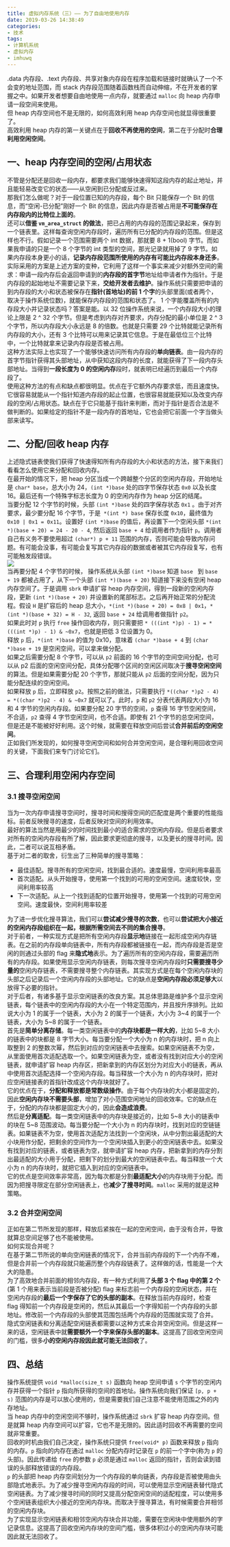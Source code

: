 ```yaml
---
title: 虚拟内存系统（三）—— 为了自由地使用内存
date: 2019-03-26 14:38:49
categories:
- 技术
tags:
- 计算机系统
- 虚拟内存
- imhuwq
---
```


.data 内存段、.text 内存段、共享对象内存段在程序加载和链接时就确认了一个不会变的地址范围，而 stack 内存段范围随着函数栈而自动伸缩，不在开发者的掌握之中。如果开发者想要自由地使用一点内存，就要通过 `malloc` 向 heap 内存申请一段空间来使用。  
但 heap 内存空间也不是无限的，如何高效利用 heap 内存空间也就显得很重要了。  
高效利用 heap 内存的第一关键点在于**回收不再使用的空间**，第二在于分配时**合理利用空闲空间**。

## 一、heap 内存空间的空闲/占用状态
不管是分配还是回收一段内存，都要求我们能够快速得知这段内存的起止地址，并且能轻易改变它的状态——从空闲到已分配或反过来。  
那我们怎么做呢？对于一段位置已知的内存段，每个 Bit 只能保存一个 Bit 的信息，而“空闲-已分配”刚好一个 Bit 的信息，因此内存是否被占用是**不可能保存在内存段内的比特位上面的**。  
还可以**借鉴 `vm_area_struct` 的做法**，把已占用的内存段的范围记录起来，保存到一个链表里。这样每查询空闲内存段时，遍历所有已分配的内存段的范围。但是这样也不行。假如记录一个范围需要两个 int 数据，那就要 8 + 1(bool) 字节。而如果我申请的只是一个 8 个字节的 int 类型的空间，那光记录就用掉了 9 字节。如果内存段本身更小的话，**记录内存段范围所使用的内存有可能比内存段本身还多**。  
实际采用的方案是上述方案的变种，它利用了这样一个事实来减少对额外空间的需求：申请一段内存后会返回申请到的**内存段的首字节**地址给申请者作为指针。于是内存段的起始地址不需要记录下来，**交给开发者去维护**。操作系统只需要把申请的到内存段的大小和状态被保存在**指针(首地址)的前 1 个字**的头部里面(或者两个，取决于操作系统位数)，就能保存内存段的范围和状态了。
1 个字能覆盖所有的内存段大小并记录状态吗？答案是能。以 32 位操作系统来说，一个内存段大小的理论上限是 2 ^ 32 个字节。但是考虑到内存对齐要求，内存分配的最小单位是 2 ^ 3 个字节，所以内存段大小永远是 8 的倍数。也就是只需要 29 个比特就能记录所有内存段的大小，还有 3 个比特可以用来记录其它信息。于是在最低位三个比特中，一个比特就拿来记录内存段是否被占用。  
这种方法实际上也实现了一个能够快速访问所有内存段的**单向链表**。由一段内存的首字节指针获得其头部地址，从中获知这段内存的长度，就能获得了下一段内存头部地址。当得到**一段长度为 0 的空闲内存**段时，就表明已经遍历到最后一个内存段了。  
使用这种方法的有点和缺点都很明显。优点在于它额外内存要求低，而且速度快。它很容易就能从一个指针知道内存段的起止位置，也很容易就能获知以及改变内存段的空闲/占用状态。缺点在于它只能基于指针来判断，而对于指针是否合法是不做判断的。如果给定的指针不是一段内存的首地址，它也会把它前面一个字当做头部来读写。  

## 二、分配/回收 heap 内存
上述隐式链表使我们获得了快速得知所有内存段的大小和状态的方法，接下来我们看看怎么使用它来分配和回收内存。  
在最开始的情况下，把 heap 分区当成一个跨越整个分区的空闲内存段，开始地址是 `char* base`，总大小为 24，`(int *)base` 处的四字节保存状态 `0x0` 以及长度 16。最后还有一个特殊字标志长度为 0 的空闲内存作为 heap 分区的结尾。  
当要分配 12 个字节的时候，头部 `(int *)base` 处的四字保存状态 `0x1` 。由于对齐要求，最少要分配 16 个字节，于是` *(int *) base` 保存长度 `0x10`，最终值为 `0x10 | 0x1 = 0x11`。设置好 `(int *)base` 的值后，再设置下一个空闲头部 `*(int *)(base + 20) = 24 - 20 - 4`, 然后返回 `base + 4` 给调用者作为指针 `p`。调用者自己有义务不要使用超过 `(char*) p + 11` 范围的内存，否则可能会导致内存问题。有可能会没事，有可能会复写其它内存段的数据或者被其它内存段复写，也有可能触发段错误。  
![](https://static-public-imhuwq.oss-cn-shenzhen.aliyuncs.com/writing/virtual-memory/heap-memory-header.png)  
当再要分配 4 个字节的时候， 操作系统从头部 `(int *)base` 知道 `base ` 到 `base + 19` 都被占用了，从下一个头部 `(int *)(base + 20)` 知道接下来没有空闲 heap 内存空间了。于是调用 `sbrk` 申请扩容 heap 内存空间，得到一段新的空闲内存段，更新 `(int *)(base + 20)` 并设置新的尾部标志。之后再开始正常的分配流程。假设 `H` 是扩容后的 heap 总大小，`*(int *)(base + 20) = 0x8 | 0x1`，`*(int *)(base + 32) = H - 32`, 返回 `base + 24` 给调用者做指针 `p2`。  
如果此时对 `p` 执行 `free` 操作回收内存，则只需要把 `* (((int *)p) - 1) = * (((int *)p) - 1) & ~0x7`，也就是把低 3 位设置为 0。  
释放 `p` 后，`*(int *)base` 的值为 0x10，意味着 `(char *)base + 4` 到 `(char *)base + 19` 是空闲空间，可以拿来做分配。  
如果之后需要分配 8 个字节，可以从 `p2` 前面的 16 个字节的空间空间分配，也可以从 p2 后面的空闲空间分配，具体分配哪个区间的空闲区间取决于**搜寻空闲空间**的算法。但是如果需要分配 20 个字节，那就只能从 `p2` 后面的空间分配，因为只能分配连续的空闲空间。  
如果释放 `p` 后，立即释放 `p2`。按照之前的做法，只需要执行 `*((char *)p2 - 4) = *((char *)p2 - 4) & ~0x7` 就可以了。此时，`p` 和 `p2` 分表代表两段大小为 16 和 4 字节的空闲内存段。如果要分配 20 字节的空间，`p` 查得 16 字节空闲空间，不合适，`p2` 查得 4 字节空闲空间，也不合适。即使有 21 个字节的总空闲空间，但是还是不能被好好利用。这个时候，就需要在释放空间后尝试**合并前后的空闲空间**。  
正如我们所发现的，如何搜寻空闲空间和如何合并空闲空间，是合理利用回收空间的关键，下面我们来专门讨论它们。

## 三、合理利用空闲内存空间
### 3.1 搜寻空闲空间
当为一次内存申请搜寻空间时，搜寻时间和搜得空间的匹配度是两个重要的性能指标。前者反映搜寻的速度，后者反映对空间的利用效率。  
最好的算法当然是用最少的时间找到最小的适合需求的空闲内存段。但是后者要求对所有的空闲内存段有所了解，因此要求更彻底的搜寻，以及更长的搜寻时间。因此，二者可以说互相矛盾。  
基于对二者的取舍，衍生出了三种简单的搜寻策略：
- 最佳适配。搜寻所有的空闲空间，找到最合适的。速度最慢，空间利用率最高
- 首次适配。从头开始搜寻，使用第一个找到的可用的空闲空间。速度较快，空间利用率较高
- 下一次适配。从上一个找到适配的位置开始搜寻，使用第一个找到的可用空闲空间。速度最快，空间利用率较差

为了进一步优化搜寻算法，我们可以**尝试减少搜寻的次数**，也可以**尝试把大小接近的空闲内存段组织在一起，根据所需空间去不同的集合搜寻**。  
对于前者，一种实现方式是把所有空闲内存段**显示地**链接在一起形成空闲内存链表。在之前的内存段单向链表中，所有内存段都被链接在一起，而内存段是否是空闲的则通过头部的 flag 来**隐式地**表示。为了遍历所有的空闲内存段，需要遍历所有的内存段。如果使用显示空闲内存链表，则每次搜寻空闲内存段时**只需要搜寻少量的**空闲内存链表，不需要搜寻整个内存链表。其实现方式是在每个空闲内存块的头部之后记录后一个空闲内存段的头部地址。它的缺点是**空闲内存段必须足够大**以放得下必要的指针。  
对于后者，有诸多基于显示空闲链表的改良方案。其总体思路是维护多个显示空闲链表，每个链表中的空闲内存段的大小在一个特定范围内，并且按升序排列。比如说大小为 1 的属于一个链表，大小为 2 的属于一个链表，大小为 3~4 的属于一个链表，大小为 5~8 的属于一个链表。  
首先是**简单分离存储**。每一类空闲链表中的**内存块都是一样大的**，比如 5~8 大小的链表中的块都是 8 字节大小。每当要分配一个大小为 n 的内存块时，把 n 向上取整到 2 的整数次幂，然后到对应的空闲链表中去搜索。如果空闲链表不为空，从里面使用首次适配选取一个。如果空闲链表为空，或者没有找到对应大小的空闲链表，就申请扩容 heap 内存区，把新拿到的内存区划分为对应大小的链表，再从中使用首次适配选择一个空闲内存段。每当释放一个大小为 n 的内存块时，把对应空闲链接表的首指针改成这个内存块就好了。  
它的优点在于，**分配和释放都是常数级操作**。由于每个内存块的大小都是固定的，因此**空闲内存块不需要头部**，增加了对小范围空闲地址的回收效率。它的缺点在于，分配的内存块都是固定大小的，因此**会造成浪费**。  
然后是**分离适配**。每一类空闲链表中的内存块是接近的，比如 5~8 大小的链表中的块在 5~8 范围波动。每当要分配一个大小为 n 的内存块时，找到对应的空链链表。如果链表不为空，使用首次适配方法找到一个空闲块，从中分割出最适配的大小块用作分配，把剩余的空间作为一个空闲块插入到更小的空闲链表中去。如果没有找到对应的链表，或者链表为空，就申请扩容 heap 内存，把新拿到的内存分割出最适配的大小用于分配，把剩下的划分到最大的空闲链表中去。每当释放一个大小为 n 的内存块时，就把它插入到对应的空闲链表中。  
它的优点是空间效率非常高，因为每次都是分割**最适配大小**的内存块用于分配。而因为把搜寻限定在部分空闲链表上，也**减少了搜寻时间**。`malloc` 采用的就是这种策略。  

### 3.2 合并空闲空间  
正如在第二节所发现的那样，释放后紧挨在一起的空闲空间，由于没有合并，导致就算总空间足够了也不能被使用。  
如何实现合并呢？  
在基于第二节所说的单向空闲链表的情况下，合并当前内存段的下一个内存不难，但是合并前一个内存段就只能遍历整个内存段链表了。这样做的话，性能是一个大大的隐患。  
为了高效地合并前面的相邻内存段，有一种方式利用了**头部 3 个 flag 中的第 2 个**(第 1 个用来表示当前段是否被分配) flag 来标志前一个内存段的空闲状态，并在空闲内存段的**最后一个字保存了它的头部的副本**。在释放当前内存段时，检查 flag 得知前一个内存段是空闲的，然后从其最后一个字得知前一个内存段的头部地址。修改前一个内存段的头部使其范围包括两个内存段的范围就实现了合并。  
隐式空闲链表和分离适配空闲链表都需要以这种方式来合并空闲空间。但是这样一来的话，空闲链表中就**需要额外一个字来保存头部的副本**。这提高了回收空闲空间的门槛，很多**小的空闲内存段因此就可能无法回收**了。  

## 四、总结
操作系统提供 `void *malloc(size_t s)` 函数向 heap 空间申请 `s` 个字节的空闲内存并获得一个指针 `p` 指向所获得的空间的首地址。操作系统向我们保证 `[p, p + s)` 范围的内存是可以放心使用的，但是需要我们自己注意不能使用范围之外的内存地址。   
当 heap 内存中的空闲空间不够时，操作系统通过 `sbrk` 扩容 heap 内存空间。但是就算 heap 内存空间可以扩容，它也不是无限的。因此适时回收不再需要的空间就非常重要。  
回收的时机由我们自己决定，操作系统只提供 `free(void* p)` 函数来释放 `p` 指向的内存。`p` 指向的内存在通过 `malloc` 分配内存时记录在 `p` 的前一个字中(称为 `p` 的头部)。因此传递给 `free` 的参数 `p` 必须是通过 `malloc` 返回的指针，否则会读到错误的头部释放错误的内存段。  
`p` 的头部把 heap 内存空间划分为一个内存段的单向链表，内存段是否被使用由头部隐式地表示。为了减少搜寻空闲内存段的时间，可以使用显示空闲链表替代隐式空闲链表。为了减少搜寻时间的同时又提高分配空闲空间的适配程度，可以使用多个空闲链表组织大小接近的空闲内存块。而取决于搜寻算法，有时候需要合并相邻的空闲内存块。  
为了实现显示空闲链表和相邻空闲内存块合并功能，需要在空闲块中使用额外的字记录信息。这提高了回收空闲内存块的空间门槛，很多体积过小的空闲内存块可能因此就无法回收了。  